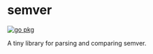 # semver

[![go pkg](https://pkg.go.dev/badge/git.sr.ht/~hub/semver.svg)](https://pkg.go.dev/git.sr.ht/~hub/semver)

A tiny library for parsing and comparing semver.
